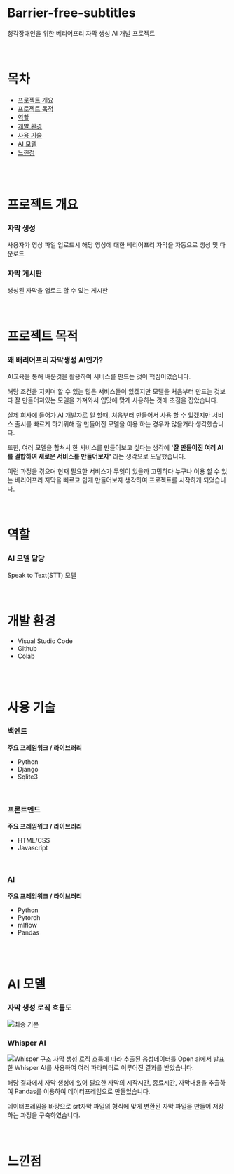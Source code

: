# Barrier-free-subtitles

청각장애인을 위한 베리어프리 자막 생성 AI 개발 프로젝트
<br>
<br>
<br>

# 목차
- [프로젝트 개요](#프로젝트-개요)
- [프로젝트 목적](#프로젝트-목적)
- [역할](#역할)
- [개발 환경](#개발-환경)
- [사용 기술](#사용-기술)
- [AI 모델](#ai-모델)
- [느낀점](#느낀점)
<br>
<br>

# 프로젝트 개요
### 자막 생성
사용자가 영상 파일 업로드시 해당 영상에 대한 베리어프리 자막을 자동으로 생성 및 다운로드

### 자막 게시판
생성된 자막을 업로드 할 수 있는 게시판
<br>
<br>
<br>

# 프로젝트 목적
### 왜 배리어프리 자막생성 AI인가?
AI교육을 통해 배운것을 활용하여 서비스를 만드는 것이 핵심이었습니다.

해당 조건을 지키며 할 수 있는 많은 서비스들이 있겠지만 모델을 처음부터 만드는 것보다 잘 만들어져있는 모델을 가져와서 입맛에 맞게 사용하는 것에 초점을 잡았습니다.

실제 회사에 들어가 AI 개발자로 일 할때, 처음부터 만들어서 사용 할 수 있겠지만 서비스 출시를 빠르게 하기위해 잘 만들어진 모델을 이용 하는 경우가 많을거라 생각했습니다.

또한, 여러 모델을 합쳐서 한 서비스를 만들어보고 싶다는 생각에 **'잘 만들어진 여러 AI를 결합하여 새로운 서비스를 만들어보자'** 라는 생각으로 도달했습니다.

이런 과정을 겪으며 현재 필요한 서비스가 무엇이 있을까 고민하다 누구나 이용 할 수 있는 베리어프리 자막을 빠르고 쉽게 만들어보자 생각하여 프로젝트를 시작하게 되었습니다.
<br>
<br>
<br>

# 역할
### AI 모델 담당
Speak to Text(STT) 모델
<br>
<br>
<br>

# 개발 환경
- Visual Studio Code
- Github
- Colab
<br>
<br>

# 사용 기술
### 백엔드
**주요 프레임워크 / 라이브러리**
- Python
- Django
- Sqlite3
<br>

### 프론트엔드
**주요 프레임워크 / 라이브러리**
- HTML/CSS
- Javascript
<br>

### AI
**주요 프레임워크 / 라이브러리**
- Python
- Pytorch
- mlflow
- Pandas
<br>
<br>

# AI 모델
### 자막 생성 로직 흐름도
![최종 기본](https://github.com/hwtheowl/Barrier-free-subtitles/assets/132368135/d1c7e9b4-0fec-4bea-96bf-12d0423a3396)
### Whisper AI
![Whisper 구조](https://github.com/hwtheowl/Barrier-free-subtitles/assets/132368135/67c9a1a4-81e2-498e-8edd-91658375c81c)
자막 생성 로직 흐름에 따라 추출된 음성데이터를 Open ai에서 발표한 Whisper AI를 사용하여 여러 파라미터로 이루어진 결과를 받았습니다.

해당 결과에서 자막 생성에 있어 필요한 자막의 시작시간, 종료시간, 자막내용을 추출하여 Pandas를 이용하여 데이터프레임으로 만들었습니다.

데이터프레임을 바탕으로 srt자막 파일의 형식에 맞게 변환된 자막 파일을 만들어 저장하는 과정을 구축하였습니다.
<br>
<br>
<br>

# 느낀점
